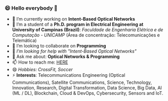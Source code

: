 ### 😄 Hello everybody 👋

<!--
**felipeescallon/felipeescallon** is a ✨ _special_ ✨ repository because its `README.md` (this file) appears on your GitHub profile.

Here are some ideas to get you started:
-->
- 🔭 I’m currently working on **Intent-Based Optical Networks**
- 🌱 I’m a student of a **Ph.D. program in Electrical Engineering at University of Campinas (Brazil)**: *Faculdade de Engenharia Elétrica e de Computação - UNICAMP* (Área de concentração: Telecomunicações e Telemática)
- 👯 I’m looking to collaborate on **Programming**
- 🤔 *I’m looking for help with "Intent-Based Optical Networks"*
- 💬 Ask me about: **Optical Networks & Programming**
- 📫 How to reach me: [HERE](https://felipeescallon.github.io/felipeescallon.io/) 
- 😄 *Hobbies: CrossFit, Soccer*
- ⚡ **Interests**: Telecommunications Engineering (Optical Communications), Satellite Communications, Science, Technology, Innovation, Research, Digital Transformation, Data Science, Big Data, AI (ML / DL), Blockchain, Cloud & DevOps, Cybersecurity, Sensors and IoT.

